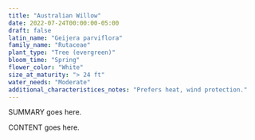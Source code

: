 ```yaml
---
title: "Australian Willow"
date: 2022-07-24T00:00:00-05:00
draft: false
latin_name: "Geijera parviflora"
family_name: "Rutaceae"
plant_type: "Tree (evergreen)"
bloom_time: "Spring"
flower_color: "White"
size_at_maturity: "> 24 ft"
water_needs: "Moderate"
additional_characteristices_notes: "Prefers heat, wind protection."
---
```


SUMMARY goes here.

<!--more-->

CONTENT goes here.